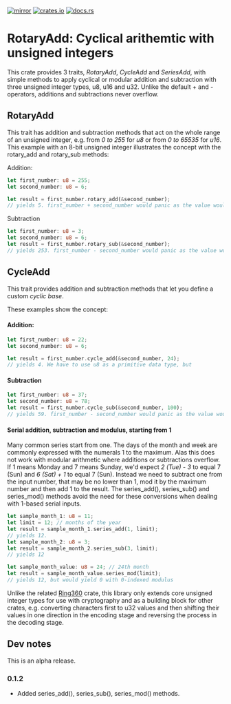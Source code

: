 [![mirror](https://img.shields.io/badge/mirror-github-blue)](https://github.com/neilg63/rotary-add)
[![crates.io](https://img.shields.io/crates/v/rotary-add.svg)](https://crates.io/crates/rotary-add)
[![docs.rs](https://docs.rs/rotary-add/badge.svg)](https://docs.rs/rotary-add)

# RotaryAdd: Cyclical arithemtic with unsigned integers

This crate provides 3 traits, *RotaryAdd*,  *CycleAdd* and *SeriesAdd*, with simple methods to apply cyclical or modular addition and subtraction with three unsigned integer types, u8, u16 and u32. Unlike the default + and - operators, additions and subtractions never overflow.

## RotaryAdd

This trait has addition and subtraction methods that act on the whole range of an unsigned integer, e.g. from *0 to 255* for *u8* or from *0 to 65535* for *u16*.
This example with an 8-bit unsigned integer illustrates the concept with the rotary_add and rotary_sub methods:

Addition:
```rust
let first_number: u8 = 255;
let second_number: u8 = 6;

let result = first_number.rotary_add(&second_number);
// yields 5. first_number + second_number would panic as the value would overflow
```

Subtraction

```rust
let first_number: u8 = 3;
let second_number: u8 = 6;
let result = first_number.rotary_sub(&second_number);
// yields 253. first_number - second_number would panic as the value would overflow
```

## CycleAdd

This trait provides addition and subtraction methods that let you define a custom *cyclic base*.

These examples show the concept:

#### Addition:
```rust
let first_number: u8 = 22;
let second_number: u8 = 6;

let result = first_number.cycle_add(&second_number, 24);
// yields 4. We have to use u8 as a primitive data type, but
```

#### Subtraction

```rust
let first_number: u8 = 37;
let second_number: u8 = 78;
let result = first_number.cycle_sub(&second_number, 100);
// yields 59. first_number - second_number would panic as the value would overflow
```

#### Serial addition, subtraction and modulus, starting from 1
Many common series start from one. The days of the month and week are commonly expressed with the numerals 1 to the maximum. Alas this does not work with modular arithmetic where additions or subtractions overflow. If 1 means Monday and 7 means Sunday, we'd expect *2 (Tue) - 3* to equal 7 (Sun) and *6 (Sat) + 1* to equal 7 (Sun). Instead we need to subtract one from the input number, that may be no lower than 1, mod it by the maximum number and then add 1 to the result. The series_add(), series_sub() and series_mod() methods avoid the need for these conversions when dealing with 1-based serial inputs.
```rust
let sample_month_1: u8 = 11;
let limit = 12; // months of the year
let result = sample_month_1.series_add(1, limit);
// yields 12. 
let sample_month_2: u8 = 3;
let result = sample_month_2.series_sub(3, limit);
// yields 12

let sample_month_value: u8 = 24; // 24th month
let result = sample_month_value.series_mod(limit);
// yields 12, but would yield 0 with 0-indexed modulus

```
Unlike the related [Ring360](https://crates.io/crates/ring360) crate, this library only extends core unsigned integer types for use with cryptography and as a building block for other crates, e.g. converting characters first to u32 values and then shifting their values in one direction in the encoding stage and reversing the process in the decoding stage. 

## Dev notes
This is an alpha release.

### 0.1.2
- Added series_add(), series_sub(), series_mod() methods.